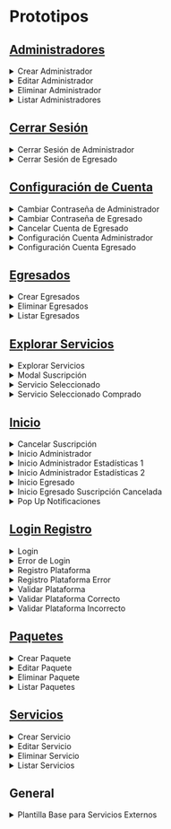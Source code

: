 # Prototipos

## [Administradores](/Caso_de_Uso/Prototipos/Pantallas/Administradores)

<details>
    <summary>Crear Administrador</summary>
      <div align="center">
        <image src="./Pantallas/Administradores/Crear_Administrador.png" align="center">
      </div>
  </details>

  <details>
    <summary>Editar Administrador</summary>
      <div align="center">
        <image src="./Pantallas/Administradores/Editar_Administrador.png" align="center">
      </div>
  </details>

  <details>
    <summary>Eliminar Administrador</summary>
      <div align="center">
        <image src="./Pantallas/Administradores/Eliminar_Administrador.png" align="center">
      </div>
  </details>

  <details>
    <summary>Listar Administradores</summary>
      <div align="center">
        <image src="./Pantallas/Administradores/Listar_Administradores.png" align="center">
      </div>
  </details>

## [Cerrar Sesión](/Caso_de_Uso/Prototipos/Pantallas/Cerrar_Sesion)

  <details>
    <summary>Cerrar Sesión de Administrador</summary>
      <div align="center">
        <image src="./Pantallas/Cerrar_Sesion/Cerrar_Sesión%20_Administrador.png" align="center">
      </div>
  </details>

  <details>
    <summary>Cerrar Sesión de Egresado</summary>
      <div align="center">
        <image src="./Pantallas/Cerrar_Sesion/Cerrar_Sesión_Egresado.png" align="center">
      </div>
  </details>
    
## [Configuración de Cuenta](/Caso_de_Uso/Prototipos/Pantallas/Configuracion_Cuenta)

<details>
    <summary>Cambiar Contraseña de Administrador</summary>
      <div align="center">
        <image src="./Pantallas/Configuracion_Cuenta/Cambiar_Contraseña_Admin.png" align="center">
      </div>
</details>

<details>
    <summary>Cambiar Contraseña de Egresado</summary>
      <div align="center">
        <image src="./Pantallas/Configuracion_Cuenta/Cambiar_Contraseña_Egresado.png" align="center">
      </div>
</details>

  <details>
    <summary>Cancelar Cuenta de Egresado</summary>
      <div align="center">
        <image src="./Pantallas/Configuracion_Cuenta/Cancelar_Cuenta_Egresado.png" align="center">
      </div>
  </details>

  <details>
    <summary>Configuración Cuenta Administrador</summary>
      <div align="center">
        <image src="./Pantallas/Configuracion_Cuenta/Configuracion_Cuenta_Admin.png" align="center">
      </div>
  </details>

<details>
    <summary>Configuración Cuenta Egresado</summary>
      <div align="center">
        <image src="./Pantallas/Configuracion_Cuenta/Configuracion_Cuenta_Egresado.png" align="center">
      </div>
  </details>

## [Egresados](/Caso_de_Uso/Prototipos/Pantallas/Egresados)

<details>
    <summary>Crear Egresados</summary>
      <div align="center">
        <image src="./Pantallas/Egresados/Crear_Egresados.png" align="center">
      </div>
  </details>

  <details>
    <summary>Eliminar Egresados</summary>
      <div align="center">
        <image src="./Pantallas/Egresados/Eliminar_Egresado.png" align="center">
      </div>
  </details>

  <details>
    <summary>Listar Egresados</summary>
      <div align="center">
        <image src="./Pantallas/Egresados/Listar_Egresado.png" align="center">
      </div>
  </details>

## [Explorar Servicios](/Caso_de_Uso/Prototipos/Pantallas/Explorar_Servicios)

<details>
    <summary>Explorar Servicios</summary>
      <div align="center">
        <image src="./Pantallas/Explorar_Servicios/Explorar_Servicios.png" align="center">
      </div>
  </details>

  <details>
    <summary>Modal Suscripción</summary>
      <div align="center">
        <image src="./Pantallas/Explorar_Servicios/Modal_Suscripción.png" align="center">
      </div>
  </details>

  <details>
    <summary>Servicio Seleccionado</summary>
      <div align="center">
        <image src="./Pantallas/Explorar_Servicios/Servicio_Seleccionado.png" align="center">
      </div>
  </details>

  <details>
    <summary>Servicio Seleccionado Comprado</summary>
      <div align="center">
        <image src="./Pantallas/Explorar_Servicios/Servicio_Seleccionado_Comprado.png" align="center">
      </div>
  </details>

## [Inicio](/Caso_de_Uso/Prototipos/Pantallas/Inicio)

<details>
    <summary>Cancelar Suscripción</summary>
      <div align="center">
        <image src="./Pantallas/Inicio/Cancelar_Suscripción.png" align="center">
      </div>
  </details>

  <details>
    <summary>Inicio Administrador</summary>
      <div align="center">
        <image src="./Pantallas/Inicio/Inicio%20_Administrador.png" align="center">
      </div>
  </details>

  <details>
    <summary>Inicio Administrador Estadísticas 1</summary>
      <div align="center">
        <image src="./Pantallas/Inicio/Inicio_Administrador_Estadiscticas_1.png" align="center">
      </div>
  </details>

  <details>
    <summary>Inicio Administrador Estadísticas 2</summary>
      <div align="center">
        <image src="./Pantallas/Inicio/Inicio_Administrador_Estadiscticas_2.png" align="center">
      </div>
  </details>

  <details>
    <summary>Inicio Egresado</summary>
      <div align="center">
        <image src="./Pantallas/Inicio/Inicio_Egresado.png" align="center">
      </div>
  </details>

  <details>
    <summary>Inicio Egresado Suscripción Cancelada</summary>
      <div align="center">
        <image src="./Pantallas/Inicio/Inicio_Egresado_Suscripcion%20cancelada.png" align="center">
      </div>
  </details>

  <details>
    <summary>Pop Up Notificaciones</summary>
      <div align="center">
        <image src="./Pantallas/Inicio/Pop_Up_Notificaciones.png" align="center">
      </div>
  </details>
   
## [Login Registro](/Caso_de_Uso/Prototipos/Pantallas/Login_Registro)

<details>
    <summary>Login</summary>
      <div align="center">
        <image src="./Pantallas/Login_Registro/Login.png" align="center">
      </div>
  </details>

  <details>
    <summary>Error de Login</summary>
      <div align="center">
        <image src="./Pantallas/Login_Registro/Login_Error.svg" align="center">
      </div>
  </details>

  <details>
    <summary>Registro Plataforma</summary>
      <div align="center">
        <image src="./Pantallas/Login_Registro/Registro_Plataforma.png" align="center">
      </div>
  </details>

  <details>
    <summary>Registro Plataforma Error</summary>
      <div align="center">
        <image src="./Pantallas/Login_Registro/Registro_Plataforma_Error.png" align="center">
      </div>
  </details>

  <details>
    <summary>Validar Plataforma</summary>
      <div align="center">
        <image src="./Pantallas/Login_Registro/Validar_Plataforma.png" align="center">
      </div>
  </details>

  <details>
    <summary>Validar Plataforma Correcto</summary>
      <div align="center">
        <image src="./Pantallas/Login_Registro/Validar_Plataforma_Correcto.png" align="center">
      </div>
  </details>

  <details>
    <summary>Validar Plataforma Incorrecto</summary>
      <div align="center">
        <image src="./Pantallas/Login_Registro/Validar_Plataforma_Incorrecto.png" align="center">
      </div>
  </details>

## [Paquetes](/Caso_de_Uso/Prototipos/Pantallas/Paquetes)

<details>
    <summary>Crear Paquete</summary>
      <div align="center">
        <image src="./Pantallas/Paquetes/Crear_Paquete.png" align="center">
      </div>
  </details>

  <details>
    <summary>Editar Paquete</summary>
      <div align="center">
        <image src="./Pantallas/Paquetes/Editar_Paquete.svg" align="center">
      </div>
  </details>

  <details>
    <summary>Eliminar Paquete</summary>
      <div align="center">
        <image src="./Pantallas/Paquetes/Eliminar_Paquete.png" align="center">
      </div>
  </details>

  <details>
    <summary>Listar Paquetes</summary>
      <div align="center">
        <image src="./Pantallas/Paquetes/Listar_Paquetes.png" align="center">
      </div>
  </details>
   
## [Servicios](/Caso_de_Uso/Prototipos/Pantallas/Servicios)

<details>
    <summary>Crear Servicio</summary>
      <div align="center">
        <image src="./Pantallas/Servicios/Crear_Servicio.png" align="center">
      </div>
  </details>

  <details>
    <summary>Editar Servicio</summary>
      <div align="center">
        <image src="./Pantallas/Servicios/Editar_Servicio.png" align="center">
      </div>
  </details>

  <details>
    <summary>Eliminar Servicio</summary>
      <div align="center">
        <image src="./Pantallas/Servicios/Eliminar_Servicio.png" align="center">
      </div>
  </details>

  <details>
    <summary>Listar Servicios</summary>
      <div align="center">
        <image src="./Pantallas/Servicios/Listar_Servicios.png" align="center">
      </div>
  </details>

## General

<details>
    <summary>Plantilla Base para Servicios Externos</summary>
      <div align="center">
        <image src="./Pantallas/Plantilla_Base_Servicios_Externos.png" align="center">
      </div>
  </details>
